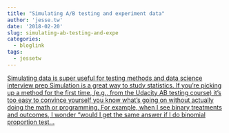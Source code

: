 ```yaml
---
title: "Simulating A/B testing and experiment data"
author: 'jesse.tw'
date: '2018-02-20'
slug: simulating-ab-testing-and-expe
categories:
  - bloglink
tags:
  - jessetw
---
```


[Simulating data is super useful for testing methods and data science interview prep Simulation is a great way to study statistics. If you’re picking up a method for the first time, (e.g., from the Udacity AB testing course) it’s too easy to convince yourself you know what’s going on without actually doing the math or programming. For example, when I see binary treatments and outcomes, I wonder “would I get the same answer if I do binomial proportion test...<click to read more>](https://jesse.tw/post/simulating-ab-testing-data/)


